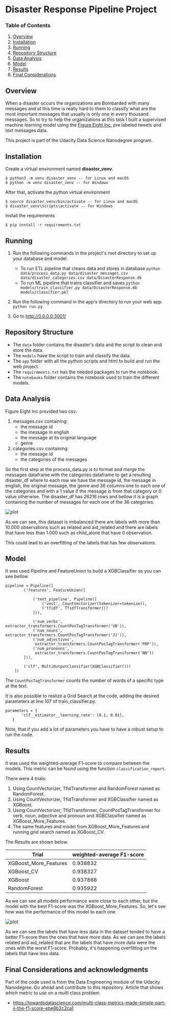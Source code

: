 # Disaster Response Pipeline Project

### Table of Contents

1. [Overview](#overview)
2. [Installation](#installation)
3. [Running](#running)
4. [Repository Structure](#repo)
5. [Data Analysis](#data)
6. [Model](#model)
7. [Results](#results)
8. [Final Considerations](#considerations)


## Overview <a name="overview"></a>

When a disaster occurs the organizations are Bombarded with many messages and
at this time is really hard to them to classify what are the most important messages
that usually is only one in every thousand messages.
So to try to help the organizations at this task I built a supervised machine learning
model using the [Figure Eight Inc.](https://www.figure-eight.com/) pre labeled tweets and text messages data.

This project is part of the Udacity Data Science Nanodegree program.

## Installation <a name="installation"></a>

Create a virtual environment named **disaster_venv**.

```
$ python3 -m venv disaster_venv -- for Linux and macOS
$ python -m venv disaster_venv -- for Windows
```

After that, activate the python virtual environment

```
$ source disaster_venv/bin/activate -- for Linux and macOS
$ disaster_venv\Scripts\activate -- for Windows
```

Install the requirements

```
$ pip install -r requirements.txt
```

## Running <a name="running"></a>

1. Run the following commands in the project's root directory to set up your database and model.

    - To run ETL pipeline that cleans data and stores in database
        `python data/process_data.py data/disaster_messages.csv data/disaster_categories.csv data/DisasterResponse.db`
    - To run ML pipeline that trains classifier and saves
        `python models/train_classifier.py data/DisasterResponse.db models/classifier.pkl`

2. Run the following command in the app's directory to run your web app.
    `python run.py`

3. Go to http://0.0.0.0:3001/

## Repository Structure <a name="repo"></a>

- The `data` folder contains the disaster's data and the script to clean and store the data.
- The `models` have the script to train and classify the data.
- The `app` folder with all the python scripts and html to build and run the web project.
- The `requirements.txt` has the needed packages to run the notebook.
- The `notebooks` folder contains the notebook used to train the different models.

## Data Analysis <a name="data"></a>

Figure Eight Inc provided two csv:
1. messages.csv containing:
    - the message id
    - the message in english
    - the message at its original language
    - genre
2. categories.csv containing:
    - the message id
    - the categories of the messages

So the first step at the process_data.py is to format and merge the messages dataframe
with the categories dataframe to get a resulting disaster_df where to each row we have the message id,
the message in english, the original message, the genre and 36 columns one to each one of the categories
and with a 1 value if the message is from that category or 0 value otherwise.
The disaster_df has 26216 rows and bellow it is a graph containing the number of messages for each one
of the 36 categories.

![plot](./assets/obs_per_labels.png)

As we can see, this dataset is imbalanced there are labels with more than 10.000 observations such as related and aid_related and there are labels that have less than 1.000 such as child_alone that
have 0 observation.

This could lead to an overfitting of the labels that has few observations.

## Model <a name="model"></a>

It was used Pipeline and FeatureUnion to build a XGBClassifier as you can see bellow.

```
pipeline = Pipeline([
        ('features', FeatureUnion([

            ('text_pipeline', Pipeline([
                ('vect', CountVectorizer(tokenizer=tokenize)),
                ('tfidf', TfidfTransformer())
            ])),

            ('num_verbs', extractor_transformers.CountPosTagTransformer('VB')),
            ('num_nouns', extractor_transformers.CountPosTagTransformer('JJ')),
            ('num_adjectives',
             extractor_transformers.CountPosTagTransformer('PRP')),
            ('num_pronouns',
             extractor_transformers.CountPosTagTransformer('NN'))
        ])),

        ('clf', MultiOutputClassifier(XGBClassifier()))
    ])
```

The `CountPosTagTransformer` counts the number of words of a specific type at the text.

It is also possible to realize a Grid Search at the code, adding the desired parameters at line 107 of train_classifier.py.

 ```
 parameters = {
        'clf__estimator__learning_rate': [0.1, 0.01],
    }
 ```

 Note, that if you add a lot of parameters you have to have a robust setup to run the code.

## Results <a name="results"></a>

It was used the weighted-average F1-score to compare between the models.
This metric can be found using the function `classification_report`.

There were 4 trials:
1. Using CountVectorizer, TfidTransformer and RandomForest named as RandomForest.
2. Using CountVectorizer, TfidTransformer and XGBClassifier named as XGBoost.
3. Using CountVectorizer, TfidTransformer, CountPosTagTransformer for verb, noun, adjective and pronoun
 and XGBClassifier named as XGBoost_More_Features.
4. The same features and model from XGBoost_More_Features and running grid search named as XGBoost_CV.

The Results are shown below.

| Trial                | weighted-average F1-score | 
| ---------------------| --------------------------| 
| XGBoost_More_Features| 0.938832                  |
| XGBoost_CV           | 0.938327                  |
| XGBoost              | 0.937866                  |
| RandomForest         | 0.935922                  |

As we can see all models performance were close to each other, but the model with the best F1-score
was the XGBoost_More_Features. So, let's see how was the performance of this model to each one 

![plot](./assets/f1-score_per_labels.png)

As we can see the labels that have less data in the dataset tended to have a better F1-score then the ones
that have more data. As we can see the labels related and aid_related that are the labels that have more data were
the ones with the worst F1-score.
Probably, it's  happening overfitting on the labels that have less data.

## Final Considerations and acknowledgments <a name="considerations"></a>

Part of the code used is from the Data Engineering module of the Udacity Nanodegree.
Go ahead and contribute to this repository.
Article that shows which metric to use on a multi class problem.
- https://towardsdatascience.com/multi-class-metrics-made-simple-part-ii-the-f1-score-ebe8b2c2ca1


